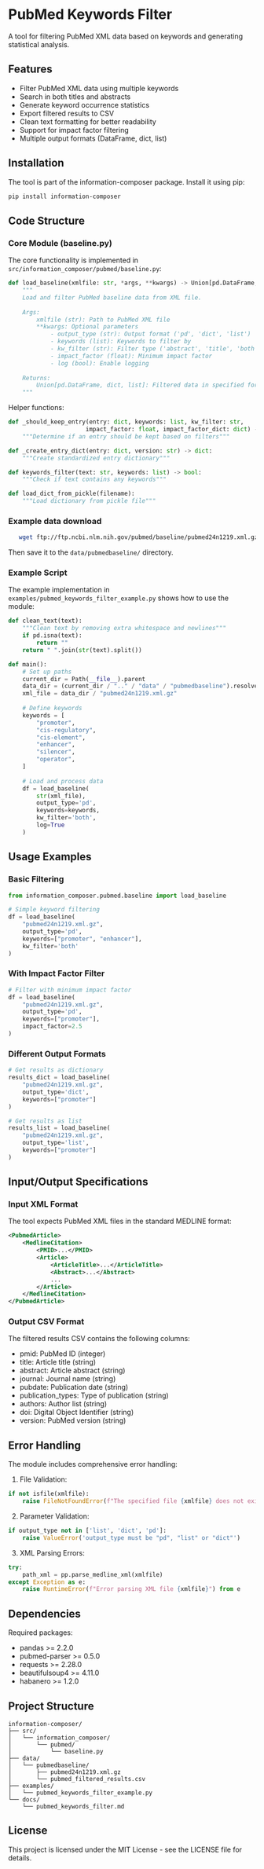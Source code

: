 # PubMed Keywords Filter

A tool for filtering PubMed XML data based on keywords and generating statistical analysis.

## Features

- Filter PubMed XML data using multiple keywords
- Search in both titles and abstracts
- Generate keyword occurrence statistics
- Export filtered results to CSV
- Clean text formatting for better readability
- Support for impact factor filtering
- Multiple output formats (DataFrame, dict, list)

## Installation

The tool is part of the information-composer package. Install it using pip:

```bash
pip install information-composer
```

## Code Structure

### Core Module (baseline.py)

The core functionality is implemented in `src/information_composer/pubmed/baseline.py`:

```python
def load_baseline(xmlfile: str, *args, **kwargs) -> Union[pd.DataFrame, dict, list]:
    """
    Load and filter PubMed baseline data from XML file.
    
    Args:
        xmlfile (str): Path to PubMed XML file
        **kwargs: Optional parameters
            - output_type (str): Output format ('pd', 'dict', 'list')
            - keywords (list): Keywords to filter by
            - kw_filter (str): Filter type ('abstract', 'title', 'both')
            - impact_factor (float): Minimum impact factor
            - log (bool): Enable logging
    
    Returns:
        Union[pd.DataFrame, dict, list]: Filtered data in specified format
    """
```

Helper functions:

```python
def _should_keep_entry(entry: dict, keywords: list, kw_filter: str, 
                      impact_factor: float, impact_factor_dict: dict) -> bool:
    """Determine if an entry should be kept based on filters"""

def _create_entry_dict(entry: dict, version: str) -> dict:
    """Create standardized entry dictionary"""

def keywords_filter(text: str, keywords: list) -> bool:
    """Check if text contains any keywords"""

def load_dict_from_pickle(filename):
    """Load dictionary from pickle file"""
```

### Example data download

```bash
   wget ftp://ftp.ncbi.nlm.nih.gov/pubmed/baseline/pubmed24n1219.xml.gz
```

Then save it to the `data/pubmedbaseline/` directory.

### Example Script

The example implementation in `examples/pubmed_keywords_filter_example.py` shows how to use the module:

```python
def clean_text(text):
    """Clean text by removing extra whitespace and newlines"""
    if pd.isna(text):
        return ""
    return " ".join(str(text).split())

def main():
    # Set up paths
    current_dir = Path(__file__).parent
    data_dir = (current_dir / ".." / "data" / "pubmedbaseline").resolve()
    xml_file = data_dir / "pubmed24n1219.xml.gz"
    
    # Define keywords
    keywords = [
        "promoter",
        "cis-regulatory",
        "cis-element",
        "enhancer",
        "silencer",
        "operator",
    ]
    
    # Load and process data
    df = load_baseline(
        str(xml_file),
        output_type='pd',
        keywords=keywords,
        kw_filter='both',
        log=True
    )
```

## Usage Examples

### Basic Filtering

```python
from information_composer.pubmed.baseline import load_baseline

# Simple keyword filtering
df = load_baseline(
    "pubmed24n1219.xml.gz",
    output_type='pd',
    keywords=["promoter", "enhancer"],
    kw_filter='both'
)
```

### With Impact Factor Filter

```python
# Filter with minimum impact factor
df = load_baseline(
    "pubmed24n1219.xml.gz",
    output_type='pd',
    keywords=["promoter"],
    impact_factor=2.5
)
```

### Different Output Formats

```python
# Get results as dictionary
results_dict = load_baseline(
    "pubmed24n1219.xml.gz",
    output_type='dict',
    keywords=["promoter"]
)

# Get results as list
results_list = load_baseline(
    "pubmed24n1219.xml.gz",
    output_type='list',
    keywords=["promoter"]
)
```

## Input/Output Specifications

### Input XML Format

The tool expects PubMed XML files in the standard MEDLINE format:

```xml
<PubmedArticle>
    <MedlineCitation>
        <PMID>...</PMID>
        <Article>
            <ArticleTitle>...</ArticleTitle>
            <Abstract>...</Abstract>
            ...
        </Article>
    </MedlineCitation>
</PubmedArticle>
```

### Output CSV Format

The filtered results CSV contains the following columns:

- pmid: PubMed ID (integer)
- title: Article title (string)
- abstract: Article abstract (string)
- journal: Journal name (string)
- pubdate: Publication date (string)
- publication_types: Type of publication (string)
- authors: Author list (string)
- doi: Digital Object Identifier (string)
- version: PubMed version (string)

## Error Handling

The module includes comprehensive error handling:

1. File Validation:

```python
if not isfile(xmlfile):
    raise FileNotFoundError(f"The specified file {xmlfile} does not exist.")
```

2. Parameter Validation:

```python
if output_type not in ['list', 'dict', 'pd']:
    raise ValueError('output_type must be "pd", "list" or "dict"')
```

3. XML Parsing Errors:

```python
try:
    path_xml = pp.parse_medline_xml(xmlfile)
except Exception as e:
    raise RuntimeError(f"Error parsing XML file {xmlfile}") from e
```

## Dependencies

Required packages:
- pandas >= 2.2.0
- pubmed-parser >= 0.5.0
- requests >= 2.28.0
- beautifulsoup4 >= 4.11.0
- habanero >= 1.2.0

## Project Structure

```
information-composer/
├── src/
│   └── information_composer/
│       └── pubmed/
│           └── baseline.py
├── data/
│   └── pubmedbaseline/
│       ├── pubmed24n1219.xml.gz
│       └── pubmed_filtered_results.csv
├── examples/
│   └── pubmed_keywords_filter_example.py
└── docs/
    └── pubmed_keywords_filter.md
```

## License

This project is licensed under the MIT License - see the LICENSE file for details. 